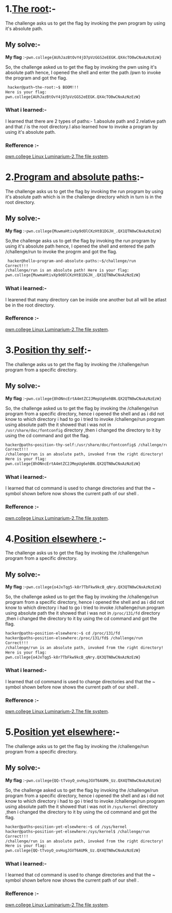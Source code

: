 # **1.<ins>The root</ins>**:-
   The challenge asks us to get the flag by invoking the pwn program by using it's absolute path.

## My solve:-
   **My flag** :-`pwn.college{AUhJazBtOvY4jD7pVzGGS2eEEGK.QX4cTO0wCNxAzNzEzW}`

   So, the challenge asked us to get the flag by invoking the pwn using it's absolute path hence, I opened the shell and enter the path /pwn to invoke the program and got the flag.
   ```bash
    hacker@path~the-root:~$ BOOM!!!
   Here is your flag:
   pwn.college{AUhJazBtOvY4jD7pVzGGS2eEEGK.QX4cTO0wCNxAzNzEzW}
   ```

### What i learned:-
   I learned that there are 2 types of paths:- 1.absolute path and 2.relative path and that / is the root directory.I also learned how to invoke a program by using it's absolute path.

   ### Refference :-
   [pwn.college Linux Luminarium-2.The file system](https://youtu.be/b67Jq6IZ3U8?list=PL-ymxv0nOtqqRAz1x90vxNbhmSkeYxHVC).

  
  # **2.<ins>Program and absolute paths</ins>**:-
 The challenge asks us to get the flag by invoking the run program by using it's absolute path which is in the challenge directory which in turn is in the root directory.
    
## My solve:-
   **My flag** :-`pwn.college{MuwmaHtivXp9dOlCKzHtB1DGJH_.QX1QTN0wCNxAzNzEzW}`

   So,the challenge asks us to get the flag by invoking the run program by using it's absolute path hence, I opened the shell and entered the path /challenge/run to invoke the progrm and got the flag.
   ```bash
    hacker@hello~program-and-absolute-paths:~$/challenge/run
   Correct!!!
   /challenge/run is an absolute path! Here is your flag:
   pwn.college{MuwmaHtivXp9dOlCKzHtB1DGJH_.QX1QTN0wCNxAzNzEzW}
   ```

### What i learned:-
   I learened that many directory can be inside one another but all will be atlast be in the root directory.

   ### Refference :-
   [pwn.college Linux Luminarium-2.The file system](https://youtu.be/b67Jq6IZ3U8?list=PL-ymxv0nOtqqRAz1x90vxNbhmSkeYxHVC).


# **3.<ins>Position thy self</ins>**:-
   The challenge asks us to get the flag by invoking the /challenge/run program from a specific directory.

## My solve:-
   **My flag** :-`pwn.college{8hONncErtA4mtZC2JMepUg6ehBN.QX2QTN0wCNxAzNzEzW}`

   So, the challenge asked us to get the flag by invoking the /challenge/run program from a specific directory, hence i opened the shell and as i did not know to which directory i had to go i tried to invoke /challenge/run program using absolute path the it showed that i was not in `/usr/share/doc/fontconfig` directory ,then i changed the directory to it by using the cd command and got the flag.
   ```bash
  hacker@paths~position-thy-self:/usr/share/doc/fontconfig$ /challenge/run
  Correct!!!
  /challenge/run is an absolute path, invoked from the right directory!
  Here is your flag:
  pwn.college{8hONncErtA4mtZC2JMepUg6ehBN.QX2QTN0wCNxAzNzEzW}
   ```

### What i learned:-
   I learned that cd command is used to change directories and that the ~ symbol shown before now shows the current path of our shell .

   ### Refference :-
   [pwn.college Linux Luminarium-2.The file system](https://youtu.be/b67Jq6IZ3U8?list=PL-ymxv0nOtqqRAz1x90vxNbhmSkeYxHVC).   
   

# **4.<ins>Position elsewhere </ins>**:-
   The challenge asks us to get the flag by invoking the /challenge/run program from a specific directory.

## My solve:-
   **My flag** :-`pwn.college{o4JxTqg5-k8r7TbFkw9kcB_qNry.QX3QTN0wCNxAzNzEzW}`

   So, the challenge asked us to get the flag by invoking the /challenge/run program from a specific directory, hence i opened the shell and as i did not know to which directory i had to go i tried to invoke /challenge/run program using absolute path the it showed that i was not in `/proc/131/fd` directory ,then i changed the directory to it by using the cd command and got the flag.
   ```bash
   hacker@paths~position-elsewhere:~$ cd /proc/131/fd
   hacker@paths~position-elsewhere:/proc/131/fd$ /challenge/run
   Correct!!!
   /challenge/run is an absolute path, invoked from the right directory!
   Here is your flag:
   pwn.college{o4JxTqg5-k8r7TbFkw9kcB_qNry.QX3QTN0wCNxAzNzEzW}
   ```

### What i learned:-
   I learned that cd command is used to change directories and that the ~ symbol shown before now shows the current path of our shell .

   ### Refference :-
   [pwn.college Linux Luminarium-2.The file system](https://youtu.be/b67Jq6IZ3U8?list=PL-ymxv0nOtqqRAz1x90vxNbhmSkeYxHVC).   


   # **5.<ins>Position yet elsewhere</ins>**:-
   The challenge asks us to get the flag by invoking the /challenge/run program from a specific directory.

## My solve:-
   **My flag** :-`pwn.college{QQ-tTvoyO_ovHugJGVT6AUMk_Uz.QX4QTN0wCNxAzNzEzW}`

   So, the challenge asked us to get the flag by invoking the /challenge/run program from a specific directory, hence i opened the shell and as i did not know to which directory i had to go i tried to invoke /challenge/run program using absolute path the it showed that i was not in `/sys/kernel` directory ,then i changed the directory to it by using the cd command and got the flag.
   ```bash
   hacker@paths~position-yet-elsewhere:~$ cd /sys/kernel
   hacker@paths~position-yet-elsewhere:/sys/kernel$ /challenge/run
   Correct!!!
   /challenge/run is an absolute path, invoked from the right directory!
   Here is your flag:
   pwn.college{QQ-tTvoyO_ovHugJGVT6AUMk_Uz.QX4QTN0wCNxAzNzEzW}
   ```

### What i learned:-
   I learned that cd command is used to change directories and that the ~ symbol shown before now shows the current path of our shell .

   ### Refference :-
   [pwn.college Linux Luminarium-2.The file system](https://youtu.be/b67Jq6IZ3U8?list=PL-ymxv0nOtqqRAz1x90vxNbhmSkeYxHVC).   
